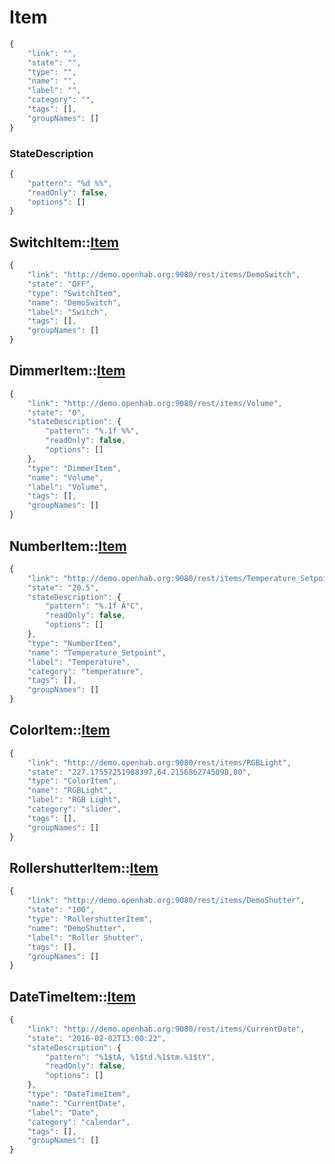 # Item

```javascript
{
	"link": "",
	"state": "",
	"type": "",
	"name": "",
	"label": "",
	"category": "",
	"tags": [],
	"groupNames": []
}
```

### StateDescription

```javascript
{
	"pattern": "%d %%",
	"readOnly": false,
	"options": []
}
```

## SwitchItem::[Item]

```javascript
{
	"link": "http://demo.openhab.org:9080/rest/items/DemoSwitch",
	"state": "OFF",
	"type": "SwitchItem",
	"name": "DemoSwitch",
	"label": "Switch",
	"tags": [],
	"groupNames": []
}
```

## DimmerItem::[Item]
```javascript
{
	"link": "http://demo.openhab.org:9080/rest/items/Volume",
	"state": "0",
	"stateDescription": {
		"pattern": "%.1f %%",
		"readOnly": false,
		"options": []
	},
	"type": "DimmerItem",
	"name": "Volume",
	"label": "Volume",
	"tags": [],
	"groupNames": []
}
```

## NumberItem::[Item]
```javascript
{
	"link": "http://demo.openhab.org:9080/rest/items/Temperature_Setpoint",
	"state": "20.5",
	"stateDescription": {
		"pattern": "%.1f Â°C",
		"readOnly": false,
		"options": []
	},
	"type": "NumberItem",
	"name": "Temperature_Setpoint",
	"label": "Temperature",
	"category": "temperature",
	"tags": [],
	"groupNames": []
}
```
## ColorItem::[Item]

```javascript
{
	"link": "http://demo.openhab.org:9080/rest/items/RGBLight",
	"state": "227.17557251908397,64.2156862745098,80",
	"type": "ColorItem",
	"name": "RGBLight",
	"label": "RGB Light",
	"category": "slider",
	"tags": [],
	"groupNames": []
}
```
## RollershutterItem::[Item]
```javascript
{
	"link": "http://demo.openhab.org:9080/rest/items/DemoShutter",
	"state": "100",
	"type": "RollershutterItem",
	"name": "DemoShutter",
	"label": "Roller Shutter",
	"tags": [],
	"groupNames": []
}
```

## DateTimeItem::[Item]
```javascript
{
	"link": "http://demo.openhab.org:9080/rest/items/CurrentDate",
	"state": "2016-02-02T13:00:22",
	"stateDescription": {
		"pattern": "%1$tA, %1$td.%1$tm.%1$tY",
		"readOnly": false,
		"options": []
	},
	"type": "DateTimeItem",
	"name": "CurrentDate",
	"label": "Date",
	"category": "calendar",
	"tags": [],
	"groupNames": []
}
```

[Widget]: WIDGETS.md#widget
[Switch]: WIDGETS.md#switch::widget
[Chart]: WIDGETS.md#chart::widget
[Frame]: WIDGETS.md#frame::widget
[Selection]: WIDGETS.md#selection::widget
[Setpoint]: WIDGETS.md#setpoint::widget
[Slider]: WIDGETS.md#slider::widget
[Colorpicker]: WIDGETS.md#colorpicker::widget
[Mapview]: WIDGETS.md#mapview::widget
[Image]: WIDGETS.md#image::widget
[Video]: WIDGETS.md#video::widget
[Webview]: WIDGETS.md#webview::widget

[Item]: #item

[Mapping]: #mapping

